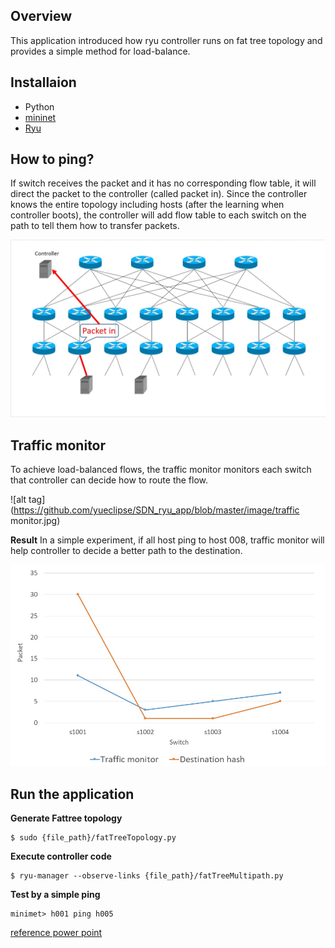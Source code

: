 Overview
---------
This application introduced how ryu controller runs on fat tree topology and provides a simple method for load-balance.

Installaion
---------
* Python
* [mininet](http://mininet.org/download/)
* [Ryu](https://osrg.github.io/ryu/)

How to ping?
---------
If switch receives the packet and it has no corresponding flow table, it will direct the packet to the controller (called packet in).
Since the controller knows the entire topology including hosts (after the learning when controller boots), the controller will add flow table to each switch on the path to tell them how to transfer packets.

![alt tag](https://github.com/yueclipse/SDN_ryu_app/blob/master/image/ping.gif)

Traffic monitor
---------
To achieve load-balanced flows, the traffic monitor monitors each switch that controller can decide how to route the flow.

![alt tag](https://github.com/yueclipse/SDN_ryu_app/blob/master/image/traffic monitor.jpg)

**Result**
In a simple experiment, if all host ping to host 008, traffic monitor will help controller to decide a better path to the destination.

![alt tag](https://github.com/yueclipse/SDN_ryu_app/blob/master/image/result.jpg)

Run the application
---------
**Generate Fattree topology**

    $ sudo {file_path}/fatTreeTopology.py

**Execute controller code**

    $ ryu-manager --observe-links {file_path}/fatTreeMultipath.py

**Test by a simple ping**

    minimet> h001 ping h005

[reference power point](https://goo.gl/eHKtGc)
